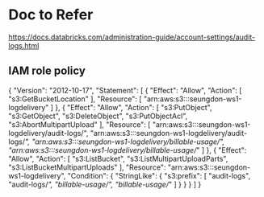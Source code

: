 # Doc to Refer 

https://docs.databricks.com/administration-guide/account-settings/audit-logs.html


## IAM role policy 

{
    "Version": "2012-10-17",
    "Statement": [
        {
            "Effect": "Allow",
            "Action": [
                "s3:GetBucketLocation"
            ],
            "Resource": [
                "arn:aws:s3:::seungdon-ws1-logdelivery"
            ]
        },
        {
            "Effect": "Allow",
            "Action": [
                "s3:PutObject",
                "s3:GetObject",
                "s3:DeleteObject",
                "s3:PutObjectAcl",
                "s3:AbortMultipartUpload"
            ],
            "Resource": [
                "arn:aws:s3:::seungdon-ws1-logdelivery/audit-logs/",
                "arn:aws:s3:::seungdon-ws1-logdelivery/audit-logs/*",
                "arn:aws:s3:::seungdon-ws1-logdelivery/billable-usage/",
                "arn:aws:s3:::seungdon-ws1-logdelivery/billable-usage/*"
            ]
        },
        {
            "Effect": "Allow",
            "Action": [
                "s3:ListBucket",
                "s3:ListMultipartUploadParts",
                "s3:ListBucketMultipartUploads"
            ],
            "Resource": "arn:aws:s3:::seungdon-ws1-logdelivery",
            "Condition": {
                "StringLike": {
                    "s3:prefix": [
                        "audit-logs",
                        "audit-logs/*",
                        "billable-usage/",
                        "billable-usage/*"
                    ]
                }
            }
        }
    ]
}

